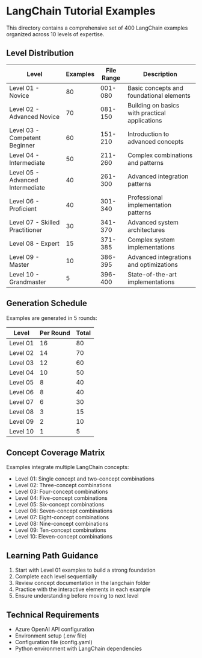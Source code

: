 # LangChain Tutorial Examples

This directory contains a comprehensive set of 400 LangChain examples organized across 10 levels of expertise.

## Level Distribution

| Level | Examples | File Range | Description |
|-------|----------|------------|-------------|
| Level 01 - Novice | 80 | 001-080 | Basic concepts and foundational elements |
| Level 02 - Advanced Novice | 70 | 081-150 | Building on basics with practical applications |
| Level 03 - Competent Beginner | 60 | 151-210 | Introduction to advanced concepts |
| Level 04 - Intermediate | 50 | 211-260 | Complex combinations and patterns |
| Level 05 - Advanced Intermediate | 40 | 261-300 | Advanced integration patterns |
| Level 06 - Proficient | 40 | 301-340 | Professional implementation patterns |
| Level 07 - Skilled Practitioner | 30 | 341-370 | Advanced system architectures |
| Level 08 - Expert | 15 | 371-385 | Complex system implementations |
| Level 09 - Master | 10 | 386-395 | Advanced integrations and optimizations |
| Level 10 - Grandmaster | 5 | 396-400 | State-of-the-art implementations |

## Generation Schedule

Examples are generated in 5 rounds:

| Level | Per Round | Total |
|-------|-----------|-------|
| Level 01 | 16 | 80 |
| Level 02 | 14 | 70 |
| Level 03 | 12 | 60 |
| Level 04 | 10 | 50 |
| Level 05 | 8 | 40 |
| Level 06 | 8 | 40 |
| Level 07 | 6 | 30 |
| Level 08 | 3 | 15 |
| Level 09 | 2 | 10 |
| Level 10 | 1 | 5 |

## Concept Coverage Matrix

Examples integrate multiple LangChain concepts:
- Level 01: Single concept and two-concept combinations
- Level 02: Three-concept combinations
- Level 03: Four-concept combinations
- Level 04: Five-concept combinations
- Level 05: Six-concept combinations
- Level 06: Seven-concept combinations
- Level 07: Eight-concept combinations
- Level 08: Nine-concept combinations
- Level 09: Ten-concept combinations
- Level 10: Eleven-concept combinations

## Learning Path Guidance

1. Start with Level 01 examples to build a strong foundation
2. Complete each level sequentially
3. Review concept documentation in the langchain folder
4. Practice with the interactive elements in each example
5. Ensure understanding before moving to next level

## Technical Requirements

- Azure OpenAI API configuration
- Environment setup (.env file)
- Configuration file (config.yaml)
- Python environment with LangChain dependencies